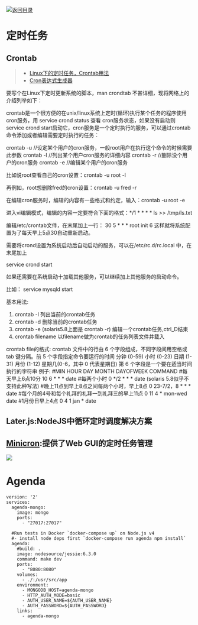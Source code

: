[![返回目录](https://parg.co/Udx)](https://parg.co/UdT)

# 定时任务
## Crontab

> - [Linux下的定时任务，Crontab用法](http://www.cnblogs.com/b028/archive/2011/01/07/1930243.html)
> - [Cron表达式生成器](http://www.pdtools.net/tools/becron.jsp)

要写个在Linux下定时更新系统的脚本，man crondtab 不甚详细，现将网络上的介绍列举如下：

crontab是一个很方便的在unix/linux系统上定时(循环)执行某个任务的程序使用cron服务，用 service crond status 查看 cron服务状态，如果没有启动则 service crond start启动它，cron服务是一个定时执行的服务，可以通过crontab 命令添加或者编辑需要定时执行的任务：

crontab -u //设定某个用户的cron服务，一般root用户在执行这个命令的时候需要此参数
crontab -l //列出某个用户cron服务的详细内容
crontab -r //删除没个用户的cron服务
crontab -e //编辑某个用户的cron服务

比如说root查看自己的cron设置：crontab -u root -l

再例如，root想删除fred的cron设置：crontab -u fred -r

在编辑cron服务时，编辑的内容有一些格式和约定，输入：crontab -u root -e

进入vi编辑模式，编辑的内容一定要符合下面的格式：*/1 * * * * ls >> /tmp/ls.txt

编辑/etc/crontab文件，在末尾加上一行： 30 5 * * * root init 6 这样就将系统配置为了每天早上5点30自动重新启动。

需要将crond设置为系统启动后自动启动的服务，可以在/etc/rc.d/rc.local 中，在末尾加上

service crond start

如果还需要在系统启动十加载其他服务，可以继续加上其他服务的启动命令。

比如： service mysqld start

基本用法:
1. crontab -l
     列出当前的crontab任务
2. crontab -d
     删除当前的crontab任务
3. crontab -e (solaris5.8上面是 crontab -r)
     编辑一个crontab任务,ctrl_D结束
4. crontab filename
     以filename做为crontab的任务列表文件并载入

crontab file的格式:
    crontab 文件中的行由 6 个字段组成，不同字段间用空格或 tab 键分隔。前 5 个字段指定命令要运行的时间
       分钟 (0-59)
       小时 (0-23)
       日期 (1-31)
       月份 (1-12)
       星期几(0-6，其中 0 代表星期日)
       第 6 个字段是一个要在适当时间执行的字符串
例子:
      #MIN HOUR DAY MONTH DAYOFWEEK COMMAND
      #每天早上6点10分
      10 6 * * * date
      #每两个小时
      0 */2 * * * date    (solaris 5.8似乎不支持此种写法)
      #晚上11点到早上8点之间每两个小时，早上8点
      0 23-7/2，8 * * * date
      #每个月的4号和每个礼拜的礼拜一到礼拜三的早上11点
      0 11 4 * mon-wed date
      #1月份日早上4点
      0 4 1 jan * date 

## Later.js:NodeJS中循环定时调度解决方案
## [Minicron](https://jamesrwhite.github.io/minicron/):提供了Web GUI的定时任务管理
![](http://f.cl.ly/items/0c27341m2l1E230B0q1l/Image%202014-04-15%20at%2012.40.42%20am.png)



# Agenda

```Dockfile
version: '2'
services:
  agenda-mongo:
    image: mongo
    ports:
      - "27017:27017"

  #Run tests in Docker `docker-compose up` on Node.js v4
  #- install node deps first `docker-compose run agenda npm install`
  agenda:
    #build: .
    image: nodesource/jessie:6.3.0
    command: make dev
    ports:
      - "8080:8080"
    volumes:
      - ./:/usr/src/app
    environment:
      - MONGODB_HOST=agenda-mongo
      - HTTP_AUTH_MODE=basic
      - AUTH_USER_NAME=${AUTH_USER_NAME}
      - AUTH_PASSWORD=${AUTH_PASSWORD}
    links:
      - agenda-mongo
```
